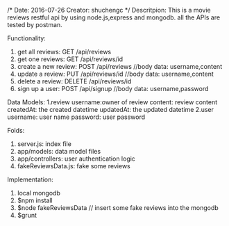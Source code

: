 /*
Date: 2016-07-26
Creator: shuchengc
 */
Descritpion:
This is a movie reviews restful api by using node.js,express and mongodb.
all the APIs are tested by postman.

Functionality:
1. get all reviews: GET /api/reviews
2. get one reviews: GET /api/reviews/id
3. create a new review: POST /api/reviews  //body data: username,content
4. update a review: PUT /api/reviews/id  //body data: username,content
5. delete a review: DELETE /api/reviews/id 
6. sign up a user: POST /api/signup	//body data: username,password

Data Models:
1.review
username:owner of review
content: review content
createdAt: the created datetime
updatedAt: the updated datetime
2.user
username: user name
password: user password

Folds:
1. server.js: index file
2. app/models: data model files
3. app/controllers: user authentication logic
4. fakeReviewsData.js: fake some reviews

Implementation:
1. local mongodb
2. $npm install
3. $node fakeReviewsData  // insert some fake reviews into the mongodb
4. $grunt


